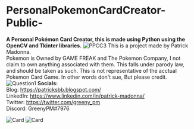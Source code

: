 # PersonalPokemonCardCreator-Public-
<b>A Personal Pokémon Card Creator, this is made using Python using the OpenCV and Tkinter libraries.</b>
![PPCC3](https://github.com/GreenyPM/PersonalPokemonCardCreator-Public-/assets/81530437/6063dd5a-fa59-4bd7-b5e2-c2552ab94012)
This is a project made by Patrick Madonna.<br>
Pokemon is Owned by GAME FREAK and The Pokemon Company, I not claim to own anything associated with them.
This falls under parody law, and should be taken as such. This is not representative of the acctual Pokemon Card Game.
In other words don't sue, But please credit. 
![Question1](https://github.com/GreenyPM/PersonalPokemonCardCreator-Public-/assets/81530437/0dbb2e37-5c7b-4e6f-a76a-8a4c352e01d8)
<b>Socials:</b>
<br>Blog: https://patricksbb.blogspot.com/
<br>LinkedIn: https://www.linkedin.com/in/patrick-madonna/
<br>Twitter: https://twitter.com/greeny_pm
<br>Discord: GreenyPM#7976

![Card](https://user-images.githubusercontent.com/81530437/213215063-f6d99b9f-5dfb-47f7-b063-448f630f6f9f.png)
![Card](https://github.com/GreenyPM/PersonalPokemonCardCreator-Public-/assets/81530437/d43bce3d-2aba-47f7-82e4-1e07e1db4fab)
